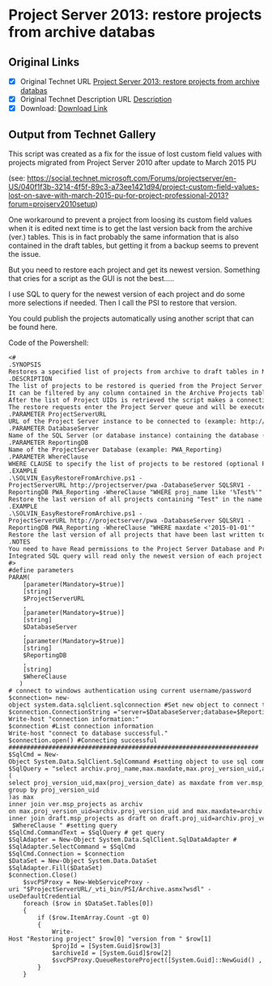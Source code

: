 # Project Server 2013: restore projects from archive databas

## Original Links

- [x] Original Technet URL [Project Server 2013: restore projects from archive databas](https://gallery.technet.microsoft.com/Server-2013-restore-2f4b686b)
- [x] Original Technet Description URL [Description](https://gallery.technet.microsoft.com/Server-2013-restore-2f4b686b/description)
- [x] Download: [Download Link](Download\SOLVIN_EasyRestoreFromArchive.ps1)

## Output from Technet Gallery

This script was created as a fix for the issue of lost custom field values with projects migrated from Project Server 2010 after update to March 2015 PU

(see: https://social.technet.microsoft.com/Forums/projectserver/en-US/040f1f3b-3214-4f5f-89c3-a73ee1421d94/project-custom-field-values-lost-on-save-with-march-2015-pu-for-project-professional-2013?forum=projserv2010setup)

One workaround to prevent a project from loosing its custom field values when it is edited next time is to get the last version back from the archive (ver.) tables. This is in fact probably the same information that is also contained in the draft tables,  but getting it from a backup seems to prevent the issue.

But you need to restore each project and get its newest version. Something that cries for a script as the GUI is not the best.....

I use SQL to query for the newest version of each project and do some more selections if needed. Then I call the PSI to restore that version.

You could publish the projects automatically using another script that can be found here.

Code of the Powershell:

```
<#
.SYNOPSIS
Restores a specified list of projects from archive to draft tables in Microsoft Project Server 2013
.DESCRIPTION
The list of projects to be restored is queried from the Project Server database by a query connecting to the standard ver.msp_projects table.
It can be filtered by any column contained in the Archive Projects table (e.g. date of the version)
After the list of Project UIDs is retrieved the script makes a connection to the PSI Projects WebService to initiate a restore of all the projects.
The restore requests enter the Project Server queue and will be executed there.
.PARAMETER ProjectServerURL
URL of the Project Server instance to be connected to (example: http://projectserver/pwa
.PARAMETER DatabaseServer
Name of the SQL Server (or database instance) containing the database (example: SQLSRV1\INSTANCE1)
.PARAMETER ReportingDB
Name of the ProjectServer Database (example: PWA_Reporting)
.PARAMETER WhereClause
WHERE CLAUSE to specify the list of projects to be restored (optional Parameter). (example: "WHERE proj_name like '%Test%' "  (double quotes needed)
.EXAMPLE
.\SOLVIN_EasyRestoreFromArchive.ps1 -ProjectServerURL http://projectserver/pwa -DatabaseServer SQLSRV1 -ReportingDB PWA_Reporting -WhereClause "WHERE proj_name like '%Test%'"
Restore the last version of all projects containing "Test" in the name
.EXAMPLE
.\SOLVIN_EasyRestoreFromArchive.ps1 -ProjectServerURL http://projectserver/pwa -DatabaseServer SQLSRV1 -ReportingDB PWA_Reporting -WhereClause "WHERE maxdate <'2015-01-01'"
Restore the last version of all projects that have been last written to archive before that date
.NOTES
You need to have Read permissions to the Project Server Database and Project Server Administrative permissions to run this Script.
Integrated SQL query will read only the newest version of each project and will limit to projects that still exist in the draft database. Can be modified as needed.
#>
#define parameters
PARAM(
    [parameter(Mandatory=$true)]
    [string]
    $ProjectServerURL
    ,
    [parameter(Mandatory=$true)]
    [string]
    $DatabaseServer
    ,
    [parameter(Mandatory=$true)]
    [string]
    $ReportingDB
    ,
    [string]
    $WhereClause
   )
# connect to windows authentication using current username/password
$connection= new-object system.data.sqlclient.sqlconnection #Set new object to connect to sql database
$connection.ConnectionString ="server=$DatabaseServer;database=$ReportingDB;trusted_connection=True" # Connectiongstring setting for local machine database with window authentication
Write-host "connection information:"
$connection #List connection information
Write-host "connect to database successful."
$connection.open() #Connecting successful
#####################################################################
$SqlCmd = New-Object System.Data.SqlClient.SqlCommand #setting object to use sql commands
$SqlQuery = "select archiv.proj_name,max.maxdate,max.proj_version_uid,archiv.proj_uid  from
(
select proj_version_uid,max(proj_version_date) as maxdate from ver.msp_projects
group by proj_version_uid
)as max
inner join ver.msp_projects as archiv
on max.proj_version_uid=archiv.proj_version_uid and max.maxdate=archiv.proj_version_date
inner join draft.msp_projects as draft on draft.proj_uid=archiv.proj_version_uid
 $WhereClause " #setting query
$SqlCmd.CommandText = $SqlQuery # get query
$SqlAdapter = New-Object System.Data.SqlClient.SqlDataAdapter #
$SqlAdapter.SelectCommand = $SqlCmd
$SqlCmd.Connection = $connection
$DataSet = New-Object System.Data.DataSet
$SqlAdapter.Fill($DataSet)
$connection.Close()
    $svcPSProxy = New-WebServiceProxy -uri "$ProjectServerURL/_vti_bin/PSI/Archive.asmx?wsdl" -useDefaultCredential
    foreach ($row in $DataSet.Tables[0])
    {
        if ($row.ItemArray.Count -gt 0)
        {
            Write-Host "Restoring project" $row[0] "version from " $row[1]
            $projId = [System.Guid]$row[3]
            $archiveId = [System.Guid]$row[2]
            $svcPSProxy.QueueRestoreProject([System.Guid]::NewGuid() , $archiveId, $projId)
        }
    }
```

